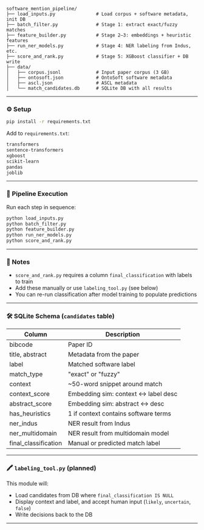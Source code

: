 ```
software_mention_pipeline/
├── load_inputs.py               # Load corpus + software metadata, init DB
├── batch_filter.py              # Stage 1: extract exact/fuzzy matches
├── feature_builder.py           # Stage 2–3: embeddings + heuristic features
├── run_ner_models.py            # Stage 4: NER labeling from Indus, etc.
├── score_and_rank.py            # Stage 5: XGBoost classifier + DB write
├── data/
│   ├── corpus.jsonl             # Input paper corpus (3 GB)
│   ├── ontosoft.json            # OntoSoft software metadata
│   ├── ascl.json                # ASCL metadata
│   └── match_candidates.db      # SQLite DB with all results
```

---

### ⚙️ Setup
```bash
pip install -r requirements.txt
```
Add to `requirements.txt`:
```txt
transformers
sentence-transformers
xgboost
scikit-learn
pandas
joblib
```

---

### 🚀 Pipeline Execution
Run each step in sequence:
```bash
python load_inputs.py
python batch_filter.py
python feature_builder.py
python run_ner_models.py
python score_and_rank.py
```

---

### 🧪 Notes
- `score_and_rank.py` requires a column `final_classification` with labels to train
- Add these manually or use `labeling_tool.py` (see below)
- You can re-run classification after model training to populate predictions

---

### 🛠 SQLite Schema (`candidates` table)
| Column              | Description                         |
|---------------------|-------------------------------------|
| bibcode             | Paper ID                            |
| title, abstract     | Metadata from the paper             |
| label               | Matched software label              |
| match_type          | "exact" or "fuzzy"                  |
| context             | ~50-word snippet around match       |
| context_score       | Embedding sim: context ↔ label desc |
| abstract_score      | Embedding sim: abstract ↔ desc      |
| has_heuristics      | 1 if context contains software terms|
| ner_indus           | NER result from Indus               |
| ner_multidomain     | NER result from multidomain model   |
| final_classification| Manual or predicted match label     |

---

### 🖍 `labeling_tool.py` (planned)
This module will:
- Load candidates from DB where `final_classification IS NULL`
- Display context and label, and accept human input (`likely`, `uncertain`, `false`)
- Write decisions back to the DB

---